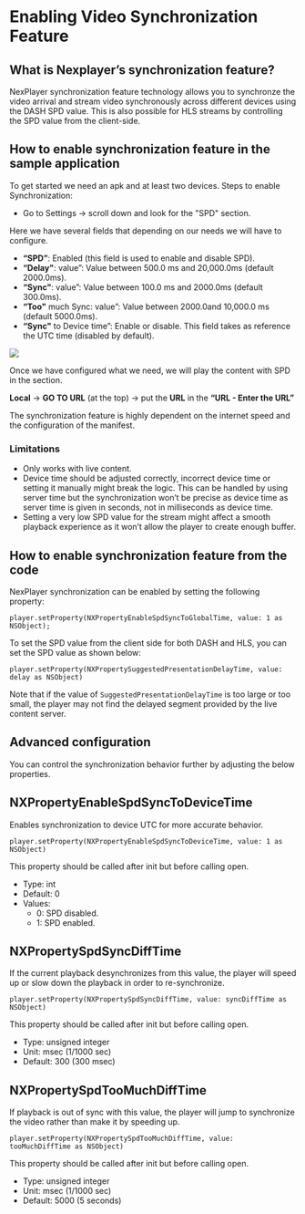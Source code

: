 # Enabling Video Synchronization Feature
## What is Nexplayer’s synchronization feature?

NexPlayer synchronization feature technology allows you to synchronze the video arrival and stream video synchronously across different devices using the DASH SPD value. This is also possible for HLS streams by controlling the SPD value from the client-side.
## How to enable synchronization feature in the sample application

To get started we need an apk and at least two devices. 
Steps to enable Synchronization:

- Go to Settings → scroll down and look for the "SPD" section.

Here we have several fields that depending on our needs we will have to configure.

- **“SPD”**: Enabled (this field is used to enable and disable SPD).
- **“Delay"**: value”: Value between 500.0 ms and 20,000.0ms (default 2000.0ms).
- **“Sync"**: value”: Value between 100.0 ms and 2000.0ms (default 300.0ms).
- **“Too"** much Sync: value”: Value between 2000.0and 10,000.0 ms (default 5000.0ms).
- **“Sync"** to Device time”: Enable or disable. This field takes as reference the UTC time (disabled by default).


![](https://github.com/NexPlayer/iOS-SDK/blob/master/asset/image1.JPG)





Once we have configured what we need, we will play the content with SPD in the section.

**Local** → **GO TO URL** (at the top) → put the **URL** in the **“URL - Enter the URL”**

The synchronization feature is highly dependent on the internet speed and the configuration of the manifest.

### Limitations

- Only works with live content.
- Device time should be adjusted correctly, incorrect device time or setting it manually might break the logic. This can be handled by using server time but the synchronization won’t be precise as device time as server time is given in seconds, not in milliseconds as device time.
- Setting a very low SPD value for the stream might affect a smooth playback experience as it won’t allow the player to create enough buffer.

## How to enable synchronization feature from the code
NexPlayer synchronization can be enabled by setting the following property:

`player.setProperty(NXPropertyEnableSpdSyncToGlobalTime, value: 1 as NSObject);`

To set the SPD value from the client side for both DASH and HLS, you can set the SPD value as shown below:

`player.setProperty(NXPropertySuggestedPresentationDelayTime, value: delay as NSObject)`

Note that if the value of `SuggestedPresentationDelayTime` is too large or too small, the player may not find the delayed segment provided by the live content server.
 
## Advanced configuration

You can control the synchronization behavior further by adjusting the below properties.
 
 
## NXPropertyEnableSpdSyncToDeviceTime

Enables synchronization to device UTC for more accurate behavior.

`player.setProperty(NXPropertyEnableSpdSyncToDeviceTime, value: 1 as NSObject)`

This property should be called after init but before calling open.

- Type: int
- Default: 0
- Values:
  - 0: SPD disabled.
  - 1: SPD enabled.

## NXPropertySpdSyncDiffTime

If the current playback desynchronizes from this value, the player will speed up or slow down the playback in order to re-synchronize.

`player.setProperty(NXPropertySpdSyncDiffTime, value: syncDiffTime as NSObject)`

This property should be called after init but before calling open.

- Type: unsigned integer
- Unit: msec (1/1000 sec)
- Default: 300 (300 msec)
 
## NXPropertySpdTooMuchDiffTime
If playback is out of sync with this value, the player will jump to synchronize the video rather than make it by speeding up.

`player.setProperty(NXPropertySpdTooMuchDiffTime, value: tooMuchDiffTime as NSObject)`

This property should be called after init but before calling open.

- Type: unsigned integer
- Unit: msec (1/1000 sec)
- Default: 5000 (5 seconds)
